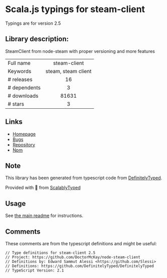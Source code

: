 
# Scala.js typings for steam-client

Typings are for version 2.5

## Library description:
SteamClient from node-steam with proper versioning and more features

|                    |                 |
| ------------------ | :-------------: |
| Full name          | steam-client |
| Keywords           | steam, steam client |
| # releases         | 16 |
| # dependents       | 3 |
| # downloads        | 81631 |
| # stars            | 3 |

## Links
- [Homepage](https://github.com/DoctorMcKay/node-steam-client)
- [Bugs](https://github.com/DoctorMcKay/node-steam-client/issues)
- [Repository](https://github.com/DoctorMcKay/node-steam-client)
- [Npm](https://www.npmjs.com/package/steam-client)
    


## Note
This library has been generated from typescript code from [DefinitelyTyped](https://definitelytyped.org).

Provided with :purple_heart: from [ScalablyTyped](https://github.com/oyvindberg/ScalablyTyped)

## Usage
See [the main readme](../../readme.md) for instructions.

## Comments

These comments are from the typescript definitions and might be useful:
```
// Type definitions for steam-client 2.5
// Project: https://github.com/DoctorMcKay/node-steam-client
// Definitions by: Edward Sammut Alessi <https://github.com/Slessi>
// Definitions: https://github.com/DefinitelyTyped/DefinitelyTyped
// TypeScript Version: 2.1

```


